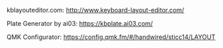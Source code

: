 kblayouteditor.com:
    http://www.keyboard-layout-editor.com/



Plate Generator by ai03:
    https://kbplate.ai03.com/


QMK Configurator:
    https://config.qmk.fm/#/handwired/sticc14/LAYOUT  